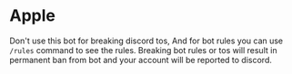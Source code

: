# Apple
Don't use this bot for breaking discord tos, 
And for bot rules you can use `/rules` command to see the rules.
Breaking bot rules or tos will result in permanent ban from bot and your account will be reported to discord. 
